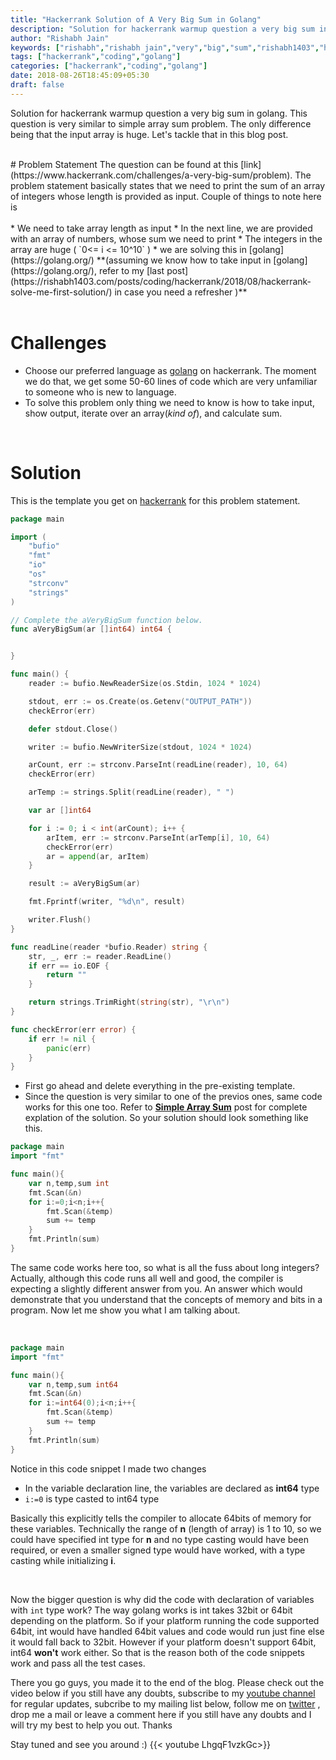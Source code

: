 ```yaml
---
title: "Hackerrank Solution of A Very Big Sum in Golang"
description: "Solution for hackerrank warmup question a very big sum in golang. This question is very similar to simple array sum problem. The only difference being that the input array is huge. Let's tackle that in this blog post."
author: "Rishabh Jain"
keywords: ["rishabh","rishabh jain","very","big","sum","rishabh1403","hackerrank","blog","golang","solution","learn","code"]
tags: ["hackerrank","coding","golang"]
categories: ["hackerrank","coding","golang"]
date: 2018-08-26T18:45:09+05:30
draft: false
---
```

Solution for hackerrank warmup question a very big sum in golang. This question is very similar to simple array sum problem. The only difference being that the input array is huge. Let's tackle that in this blog post.
<!--more-->
<div>&nbsp;</div>
# Problem Statement
The question can be found at this [link](https://www.hackerrank.com/challenges/a-very-big-sum/problem). The problem statement basically states that we need to print the sum of an array of integers whose length is provided as input.
Couple of things to note here is 
<div>&nbsp;</div>
* We need to take array length as input
* In the next line, we are provided with an array of numbers, whose sum we need to print
* The integers in the array are huge ( `0<= i <= 10^10` )
* we are solving this in [golang](https://golang.org/) **(assuming we know how to take input in [golang](https://golang.org/), refer to my [last post](https://rishabh1403.com/posts/coding/hackerrank/2018/08/hackerrank-solve-me-first-solution/) in case you need a refresher )**
<div>&nbsp;</div>

# Challenges
* Choose our preferred language as [golang](https://golang.org/) on hackerrank. The moment we do that, we get some 50-60 lines of code which are very unfamiliar to someone who is new to language.
* To solve this problem only thing we need to know is how to take input, show output, iterate over an array(_kind of_), and calculate sum.
<div>&nbsp;</div>

# Solution

This is the template you get on [hackerrank](https://www.hackerrank.com/) for this problem statement.

```go
package main

import (
    "bufio"
    "fmt"
    "io"
    "os"
    "strconv"
    "strings"
)

// Complete the aVeryBigSum function below.
func aVeryBigSum(ar []int64) int64 {


}

func main() {
    reader := bufio.NewReaderSize(os.Stdin, 1024 * 1024)

    stdout, err := os.Create(os.Getenv("OUTPUT_PATH"))
    checkError(err)

    defer stdout.Close()

    writer := bufio.NewWriterSize(stdout, 1024 * 1024)

    arCount, err := strconv.ParseInt(readLine(reader), 10, 64)
    checkError(err)

    arTemp := strings.Split(readLine(reader), " ")

    var ar []int64

    for i := 0; i < int(arCount); i++ {
        arItem, err := strconv.ParseInt(arTemp[i], 10, 64)
        checkError(err)
        ar = append(ar, arItem)
    }

    result := aVeryBigSum(ar)

    fmt.Fprintf(writer, "%d\n", result)

    writer.Flush()
}

func readLine(reader *bufio.Reader) string {
    str, _, err := reader.ReadLine()
    if err == io.EOF {
        return ""
    }

    return strings.TrimRight(string(str), "\r\n")
}

func checkError(err error) {
    if err != nil {
        panic(err)
    }
}

```
* First go ahead and delete everything in the pre-existing template.
* Since the question is very similar to one of the previos ones, same code works for this one too. Refer to **[Simple Array Sum](https://rishabh1403.com/posts/coding/hackerrank/2018/08/hackerrank-solution-of-simple-array-sum-in-golang/)** post for complete explation of the solution.
So your solution should look something like this. 

```go
package main
import "fmt"

func main(){
    var n,temp,sum int
    fmt.Scan(&n)
    for i:=0;i<n;i++{
        fmt.Scan(&temp)
        sum += temp
    }
    fmt.Println(sum)
}
```
The same code works here too, so what is all the fuss about long integers? Actually, although this code runs all well and good, the compiler is expecting a slightly different answer from you. An answer which would demonstrate that you understand that the concepts of memory and bits in a program. Now let me show you what I am talking about. 
<div>&nbsp;</div>

```go
package main
import "fmt"

func main(){
    var n,temp,sum int64
    fmt.Scan(&n)
    for i:=int64(0);i<n;i++{
        fmt.Scan(&temp)
        sum += temp
    }
    fmt.Println(sum)
}
```
Notice in this code snippet I made two changes

* In the variable declaration line, the variables are declared as **int64** type
* `i:=0` is type casted to int64 type

Basically this explicitly tells the compiler to allocate 64bits of memory for these variables. Technically the range of **n** (length of array) is  1 to 10, so we could have specified int type for **n** and no type casting would have been required, or even a smaller signed type would have worked, with a type casting while initializing **i**. 
<div>&nbsp;</div>

Now the bigger question is why did the code with declaration of variables with `int` type work? The way golang works is int takes 32bit or 64bit depending on the platform. So if your platform running the code supported 64bit, int would have handled 64bit values and code would run just fine else it would fall back to 32bit. However if your platform doesn't support 64bit, int64 **won't** work either.
So that is the reason both of the code snippets work and pass all the test cases.
 
There you go guys, you made it to the end of the blog. Please check out the video below if you still have any doubts, subscribe to my [youtube channel](https://www.youtube.com/channel/UC4syrEYE9_fzeVBajZIyHlA) for regular updates, subcribe to my mailing list below, follow me on [twitter](https://www.twitter.com/rishabhjain1403) , drop me a mail or leave a  comment here if you still have any doubts and I will try my best to help you out. Thanks

Stay tuned and see you around :)
{{< youtube LhgqF1vzkGc>}}
